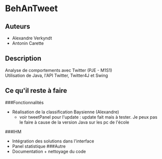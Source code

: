 BehAnTweet
==========

Auteurs
-------

*	Alexandre Verkyndt
*	Antonin Carette

Description
-----------

Analyse de comportements avec Twitter (PJE - M1S1)  
Utilisation de Java, l'API Twitter, Twitter4J et Swing

Ce qu'il reste à faire
----------------------

###Fonctionnalités
*	Réalisation de la classification Baysienne (Alexandre)
	- voir tweetPanel pour l'update : update fait mais à tester. Je peux pas le faire à cause de la version Java sur les pc de l'école
	

###IHM
*	Intégration des solutions dans l'interface
*	Panel statistique
###Autre
*	Documentation + nettoyage du code
